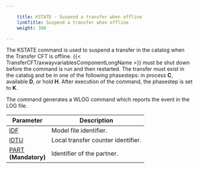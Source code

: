 ```yaml
---

    title: KSTATE - Suspend a transfer when offline
    linkTitle: Suspend a transfer when offline
    weight: 390

---
```

The KSTATE
command is used to suspend a transfer in the catalog when the Transfer CFT is offline. {{< TransferCFT/axwayvariablesComponentLongName  >}} must
be shut down before the command is run and then restarted. The transfer
must exist in the catalog and be in one of the following phasesteps: in process
<span style="font-weight: bold;">****C****</span>, available <span style="font-weight: bold;">****D****</span>,
or hold <span style="font-weight: bold;">****H****</span>. After execution of
the command, the phasestep is set to <span style="font-weight: bold;">****K****</span>.

The command generates a WLOG command which reports the event in the
LOG file.


| Parameter  | Description  |
| --- | --- |
| <a href="../../../../c_intro_userinterfaces/command_summary/parameter_intro/idf">IDF</a> | Model file identifier. |
| <a href="../../../../c_intro_userinterfaces/command_summary/parameter_intro/idtu">IDTU</a> | Local transfer counter identifier. |
| <a href="../../../../c_intro_userinterfaces/command_summary/parameter_intro/part">PART</a><br/> **(Mandatory)** | Identifier of the partner. |

